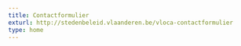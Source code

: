 ```yaml
---
title: Contactformulier
exturl: http://stedenbeleid.vlaanderen.be/vloca-contactformulier
type: home
---
```

